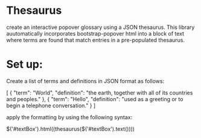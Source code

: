 # Thesaurus
create an interactive popover glossary using a JSON thesaurus. This library auutomatically incorporates bootstrap-popover html into a block of text where terms are found that match entries in a pre-populated thesaurus. 

# Set up:

Create a list of terms and definitions in JSON format as follows:



[
  {
    "term": "World",
    "definition": "the earth, together with all of its countries and peoples."
  },
  {
    "term": "Hello",
    "definition": "used as a greeting or to begin a telephone conversation."
  }
]

apply the formatting by using the following syntax:

$('#textBox').html((thesaurus($('#textBox').text())))
